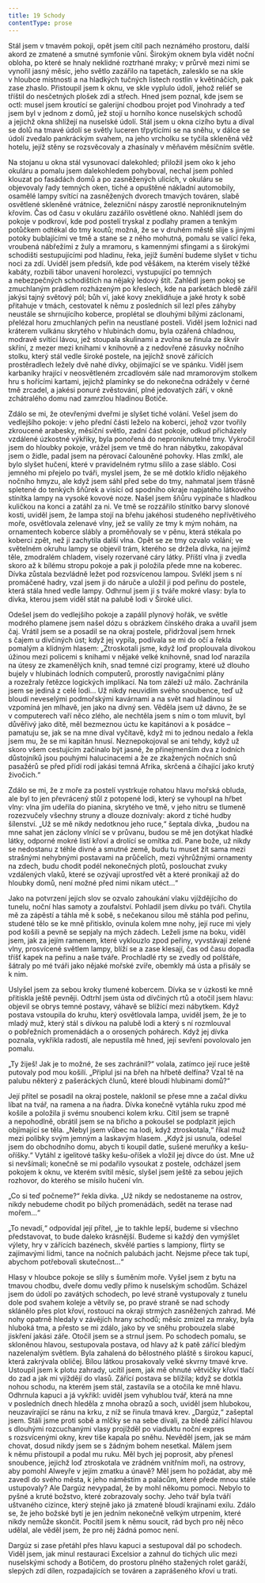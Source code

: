 ```yaml
---
title: 19 Schody
contentType: prose
---
```


Stál jsem v tmavém pokoji, opět jsem cítil pach neznámého prostoru, další akord ze zmatené a smutné symfonie vůní. Širokým oknem byla vidět noční obloha, po které se hnaly neklidné roztrhané mraky; v průrvě mezi nimi se vynořil jasný měsíc, jeho světlo zazářilo na tapetách, zalesklo se na skle v hloubce místnosti a na hladkých tučných listech rostlin v květináčích, pak zase zhaslo. Přistoupil jsem k oknu, ve skle vyplulo údolí, jehož reliéf se tříštil do nesčetných plošek zdí a střech. Hned jsem poznal, kde jsem se octl: musel jsem kroutící se galerijní chodbou projet pod Vinohrady a teď jsem byl v jednom z domů, jež stojí u horního konce nuselských schodů a jejichž okna shlížejí na nuselské údolí. Stál jsem u okna cizího bytu a díval se dolů na tmavé údolí se světly luceren třpytícími se na sněhu, v dálce se údolí zvedalo pankráckým svahem, na jeho vrcholku se tyčila skleněná věž hotelu, jejíž stěny se rozsvěcovaly a zhasínaly v měňavém měsíčním světle.

Na stojanu u okna stál vysunovací dalekohled; přiložil jsem oko k jeho okuláru a pomalu jsem dalekohledem pohyboval, nechal jsem pohled klouzat po fasádách domů a po zasněžených ulicích, v okuláru se objevovaly řady temných oken, tiché a opuštěné nákladní automobily, osamělé lampy svítící na zasněžených dvorech tmavých továren, slabě osvětlené skleněné vrátnice, železniční náspy zarostlé neproniknutelným křovím. Čas od času v okuláru zazářilo osvětlené okno. Nahlédl jsem do pokoje v podkroví, kde pod postelí tryskal z podlahy pramen a tenkým potůčkem odtékal do tmy koutů; možná, že se v druhém městě slije s jinými potoky bublajícími ve tmě a stane se z něho mohutná, pomalu se valící řeka, vroubená nábřežími z žuly a mramoru, s kamennými sfingami a s širokými schodišti sestupujícími pod hladinu, řeka, jejíž šumění budeme slyšet v tichu noci za zdí. Uviděl jsem předsíň, kde pod věšákem, na kterém visely těžké kabáty, rozbili tábor unavení horolezci, vystupující po temných a nebezpečných schodištích na nějaký ledový štít. Zahlédl jsem pokoj se zmuchlaným prádlem rozházeným po křeslech, kde na parketách bledě zářil jakýsi tajný světový pól; bůh ví, jaké kovy zneklidňuje a jaké hroty k sobě přitahuje v tmách, cestovatel k němu z posledních sil lezl přes záhyby neustále se shrnujícího koberce, proplétal se dlouhými bílými záclonami, přelézal horu zmuchlaných peřin na neustlané posteli. Viděl jsem ložnici nad kráterem vulkánu skrytého v hlubinách domu, byla ozářená chladnou, modravě svítící lávou, jež stoupala skulinami a zvolna se řinula ze škvír skříní, z mezer mezi knihami v knihovně a z nedovřené zásuvky nočního stolku, který stál vedle široké postele, na jejíchž snově zářících prostěradlech ležely dvě nahé dívky, objímající se ve spánku. Viděl jsem karbaníky hrající v neosvětleném zrcadlovém sále nad mramorovým stolkem hru s hořícími kartami, jejichž plamínky se do nekonečna odrážely v černé tmě zrcadel, a jakési ponuré zvěstování, plné jedovatých září, v okně zchátralého domu nad zamrzlou hladinou Botiče.

Zdálo se mi, že otevřenými dveřmi je slyšet tiché volání. Vešel jsem do vedlejšího pokoje: v jeho přední části leželo na koberci, jehož vzor tvořily zkroucené arabesky, měsíční světlo, zadní část pokoje, odkud přicházely vzdálené úzkostné výkřiky, byla ponořená do neproniknutelné tmy. Vykročil jsem do hloubky pokoje, vrážel jsem ve tmě do hran nábytku, zakopával jsem o židle, padal jsem na pérovací čalouněné pohovky. Hlas zmlkl, ale bylo slyšet hučení, které v pravidelném rytmu sílilo a zase sláblo. Cosi jemného mi přejelo po tváři, myslel jsem, že se mě dotklo křídlo nějakého nočního hmyzu, ale když jsem sáhl před sebe do tmy, nahmatal jsem třásně spletené do tenkých šňůrek a visící od spodního okraje napjatého látkového stínítka lampy na vysoké kovové noze. Našel jsem šňůru vypínače s hladkou kuličkou na konci a zatáhl za ni. Ve tmě se rozzářilo stínítko barvy slonové kosti, uviděl jsem, že lampa stojí na břehu jakéhosi studeného nepřívětivého moře, osvětlovala zelenavé vlny, jež se valily ze tmy k mým nohám, na ornamentech koberce slábly a proměňovaly se v pěnu, která stékala po koberci zpět, než ji zachytila další vlna. Opět se ze tmy ozvalo volání; ve světelném okruhu lampy se objevil trám, kterého se držela dívka, na jejímž těle, zmodralém chladem, visely rozervané cáry látky. Příští vlna ji zvedla skoro až k bílému stropu pokoje a pak ji položila přede mne na koberec. Dívka zůstala bezvládně ležet pod rozsvícenou lampou. Svlékl jsem s ní promáčené hadry, vzal jsem ji do náruče a uložil ji pod peřinu do postele, která stála hned vedle lampy. Odhrnul jsem jí s tváře mokré vlasy: byla to dívka, kterou jsem viděl stát na palubě lodi v Široké ulici.

Odešel jsem do vedlejšího pokoje a zapálil plynový hořák, ve světle modrého plamene jsem našel dózu s obrázkem čínského draka a uvařil jsem čaj. Vrátil jsem se a posadil se na okraj postele, přidržoval jsem hrnek s čajem u dívčiných úst; když jej vypila, podívala se mi do očí a řekla pomalým a klidným hlasem: „Ztroskotali jsme, když loď proplouvala divokou úžinou mezi policemi s knihami v nějaké velké knihovně, snad loď narazila na útesy ze zkamenělých knih, snad temné cizí programy, které už dlouho bujely v hlubinách lodních computerů, prorostly navigačními plány a rozežraly řetězce logických implikací. Na tom záleží už málo. Zachránila jsem se jediná z celé lodi… Už nikdy neuvidím svého snoubence, teď už bloudí neveselými podmořskými kavárnami a na svět nad hladinou si vzpomíná jen mlhavě, jen jako na divný sen. Věděla jsem už dávno, že se v computerech vaří něco zlého, ale nechtěla jsem s ním o tom mluvit, byl důvěřivý jako dítě, měl bezmeznou úctu ke kapitánovi a k posádce – pamatuju se, jak se na mne díval vyčítavě, když mi to jednou nedalo a řekla jsem mu, že se mi kapitán hnusí. Neznepokojoval se ani tehdy, když už skoro všem cestujícím začínalo být jasné, že přinejmenším dva z lodních důstojníků jsou pouhými halucinacemi a že ze zkažených nočních snů pasažérů se před přídí rodí jakási temná Afrika, skrčená a číhající jako krutý živočich.“

Zdálo se mi, že z moře za postelí vystrkuje rohatou hlavu mořská obluda, ale byl to jen převrácený stůl z potopené lodi, který se vyhoupl na hřbet vlny: vlna jím udeřila do pianina, skrytého ve tmě, v jeho nitru se tlumeně rozezvučely všechny struny a dlouze doznívaly: akord z tiché hudby šílenství. „Už se mě nikdy nedotknou jeho ruce,“ šeptala dívka, „budou na mne sahat jen záclony vlnící se v průvanu, budou se mě jen dotýkat hladké látky, odporné mokré listí křoví a drolící se omítka zdí. Pane bože, už nikdy se nedostanu z téhle divné a smutné země, budu tu muset žít sama mezi strašnými nehybnými postavami na průčelích, mezi výhrůžnými ornamenty na zdech, budu chodit podél nekonečných plotů, poslouchat zvuky vzdálených vlaků, které se ozývají uprostřed vět a které pronikají až do hloubky domů, není možné před nimi nikam utéct…“

Jako na potvrzení jejích slov se ozvalo zahoukání vlaku vjíždějícího do tunelu, noční hlas samoty a zoufalství. Pohladil jsem dívku po tváři. Chytila mě za zápěstí a táhla mě k sobě, s nečekanou silou mě stáhla pod peřinu, studené tělo se ke mně přitisklo, ovinula kolem mne nohy, její ruce mi vjely pod košili a pevně se sepjaly na mých zádech. Leželi jsme na boku, viděl jsem, jak za jejím ramenem, které vyklouzlo zpod peřiny, vyvstávají zelené vlny, prosvícené světlem lampy, blíží se a zase klesají, čas od času dopadla tříšť kapek na peřinu a naše tváře. Prochladlé rty se zvedly od polštáře, šátraly po mé tváři jako nějaké mořské zvíře, obemkly má ústa a přisály se k nim.

Uslyšel jsem za sebou kroky tlumené kobercem. Dívka se v úzkosti ke mně přitiskla ještě pevněji. Odtrhl jsem ústa od dívčiných rtů a otočil jsem hlavu: objevil se obrys temné postavy, váhavě se blížící mezi nábytkem. Když postava vstoupila do kruhu, který osvětlovala lampa, uviděl jsem, že je to mladý muž, který stál s dívkou na palubě lodi a který s ní rozmlouval o pobřežních promenádách a o orosených pohárech. Když jej dívka poznala, vykřikla radostí, ale nepustila mě hned, její sevření povolovalo jen pomalu.

„Ty žiješ! Jak je to možné, že ses zachránil?“ volala, zatímco její ruce ještě putovaly pod mou košilí. „Připlul jsi na břeh na hřbetě delfína? Vzal tě na palubu některý z pašeráckých člunů, které bloudí hlubinami domů?“

Její přítel se posadil na okraj postele, naklonil se přese mne a začal dívku líbat na tvář, na ramena a na ňadra. Dívka konečně vytáhla ruku zpod mé košile a položila ji svému snoubenci kolem krku. Cítil jsem se trapně a nepohodlně, obrátil jsem se na břicho a pokoušel se podplazit jejich objímající se těla. „Nebyl jsem vůbec na lodi, když ztroskotala,“ říkal muž mezi polibky svým jemným a laskavým hlasem. „Když jsi usnula, odešel jsem do obchodního domu, abych ti koupil datle, sušené meruňky a kešu-oříšky.“ Vytáhl z igelitové tašky kešu-oříšek a vložil jej dívce do úst. Mne už si nevšímali; konečně se mi podařilo vysoukat z postele, odcházel jsem pokojem k oknu, ve kterém svítil měsíc, slyšel jsem ještě za sebou jejich rozhovor, do kterého se mísilo hučení vln.

„Co si teď počneme?“ řekla dívka. „Už nikdy se nedostaneme na ostrov, nikdy nebudeme chodit po bílých promenádách, sedět na terase nad mořem…“

„To nevadí,“ odpovídal její přítel, „je to takhle lepší, budeme si všechno představovat, to bude daleko krásnější. Budeme si každý den vymýšlet výlety, hry v zářících bazénech, skvělé parties s lam­piony, flirty se zajímavými lidmi, tance na nočních palubách jacht. Nejsme přece tak tupí, abychom potřebovali skutečnost…“

Hlasy v hloubce pokoje se slily s šuměním moře. Vyšel jsem z bytu na tmavou chodbu, dveře domu vedly přímo k nuselským schodům. Scházel jsem do údolí po zavátých schodech, po levé straně vystupovaly z tunelu dole pod svahem koleje a větvily se, po pravé straně se nad schody sklánělo přes plot křoví, rostoucí na okraji strmých zasněžených zahrad. Mé nohy opatrně hledaly v závějích hrany schodů; měsíc zmizel za mraky, byla hluboká tma, a přesto se mi zdálo, jako by ve sněhu probouzela slabé jiskření jakási záře. Otočil jsem se a strnul jsem. Po schodech pomalu, se skloněnou hlavou, sestupovala postava, od hlavy až k patě zářící bledým nazelenalým světlem. Byla zahalená do bělostného pláště s širokou kapucí, která zakrývala obličej. Bílou látkou prosakovaly velké skvrny tmavé krve. Ustoupil jsem k plotu zahrady, ucítil jsem, jak mě ohnuté větvičky křoví tlačí do zad a jak mi vjíždějí do vlasů. Zářící postava se blížila; když se dotkla nohou schodu, na kterém jsem stál, zastavila se a otočila ke mně hlavu. Odhrnula kapuci a já vykřikl: uviděl jsem vyhublou tvář, která na mne v posledních dnech hleděla z mnoha obrazů a soch, uviděl jsem hlubokou, neuzavírající se ránu na krku, z níž se řinula tmavá krev. „Dargúz,“ zašeptal jsem. Stáli jsme proti sobě a mlčky se na sebe dívali, za bledě zářící hlavou s dlouhými rozcuchanými vlasy projížděl po viaduktu noční expres s rozsvícenými okny, krev tiše kapala po sněhu. Nevěděl jsem, jak se mám chovat, dosud nikdy jsem se s žádným bohem nesetkal. Málem jsem k němu přistoupil a podal mu ruku. Měl bych jej poprosit, aby přenesl snoubence, jejichž loď ztroskotala ve zrádném vnitřním moři, na ostrovy, aby pomohl Alweyře v jejím zmatku a únavě? Měl jsem ho požádat, aby mě zavedl do svého města, k jeho náměstím a palácům, které přede mnou stále ustupovaly? Ale Dargúz nevypadal, že by mohl někomu pomoci. Nebylo to pyšné a kruté božstvo, které zobrazovaly sochy. Jeho tvář byla tváří uštvaného cizince, který stejně jako já zmateně bloudí krajinami exilu. Zdálo se, že jeho božské bytí je jen jedním nekonečně velkým utrpením, které nikdy nemůže skončit. Pocítil jsem k němu soucit, rád bych pro něj něco udělal, ale věděl jsem, že pro něj žádná pomoc není.

Dargúz si zase přetáhl přes hlavu kapuci a sestupoval dál po schodech. Viděl jsem, jak minul restauraci Excelsior a zahnul do tichých ulic mezi nuselskými schody a Botičem, do prostoru plného stažených rolet garáží, slepých zdí dílen, rozpadajících se továren a zaprášeného křoví u trati.
